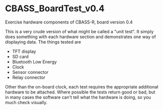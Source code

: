 # CBASS_BoardTest_v0.4
 Exercise hardware components of CBASS-R, board version 0.4
 
 This is a very crude version of what might be called a "unit test".  It simply does something with each hardware section and demonstrates one way of displaying data.  The things tested are
 * TFT display
 * SD card
 * Bluetooth Low Energy
 * Clock
 * Sensor connector
 * Relay connector

Other than the on-board clock, each test requires the appropriate additional hardware to be attached.
Where possible the tests return good or bad, but in many cases the software can't tell what the hardware
is doing, so you much check visually.
